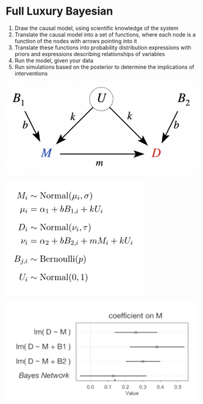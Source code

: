 # Full Luxury Bayesian

1. Draw the causal model, using scientific knowledge of the system
2. Translate the causal model into a set of functions, where each node is a function of the nodes with arrows pointing into it
3. Translate these functions into probability distribution expressions with priors and expressions describing relationships of variables
4. Run the model, given your data
5. Run simulations based on the posterior to determine the implications of interventions



![](../notes/full-luxury-moms-dag.png)

![](../notes/full-luxury-bay-moms-formulas.png)

![](../notes/full-luxury-bay-moms-coefs.png)
